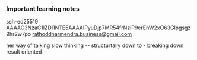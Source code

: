 ### Important learning notes

ssh-ed25519 AAAAC3NzaC1lZDI1NTE5AAAAIPyuDjp7MR54frNziP9erEnW2xO63Glpgsgz9hr2w7po rathoddharmendra.business@gmail.com

her way of talking
slow thinking -- structurtally down to - breaking down
result oriented
